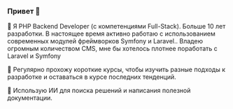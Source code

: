 ### Привет 👋

🌱 Я PHP Backend Developer (с компетенциями Full-Stack). Больше 10 лет разработки. В настоящее время активно работаю с использованием современных модулей фреймворков Symfony и Laravel.. Владею огромным количеством CMS, мне бы хотелось плотнее поработать с Laravel и Symfony

🔭 Регулярно прохожу короткие курсы, чтобы изучить разные подходы к разработке и оставаться в курсе последних тенденций.

💬 Использую ИИ для поиска решений и написания полезной документации.

<!--
Чего подглядываешь?)

Here are some ideas to get you started:

- 🔭 I’m currently working on ...
- 🌱 I’m currently learning ...
- 👯 I’m looking to collaborate on ...
- 🤔 I’m looking for help with ...
- 💬 Ask me about ...
- 📫 How to reach me: ...
- 😄 Pronouns: ...
- ⚡ Fun fact: ...
-->
